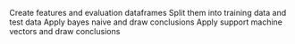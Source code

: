 Create features and evaluation dataframes
Split them into training data and test data
Apply bayes naive and draw conclusions
Apply support machine vectors and draw conclusions